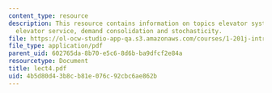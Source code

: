 ```yaml
---
content_type: resource
description: This resource contains information on topics elevator system, direct
  elevator service, demand consolidation and stochasticity.
file: https://ol-ocw-studio-app-qa.s3.amazonaws.com/courses/1-201j-introduction-to-transportation-systems-fall-2006/4b5d80d43b8cb81e076c92cbc6ae862b_lect4.pdf
file_type: application/pdf
parent_uid: 602765da-8b70-e5c6-8d6b-ba9dfcf2e84a
resourcetype: Document
title: lect4.pdf
uid: 4b5d80d4-3b8c-b81e-076c-92cbc6ae862b
---
```

